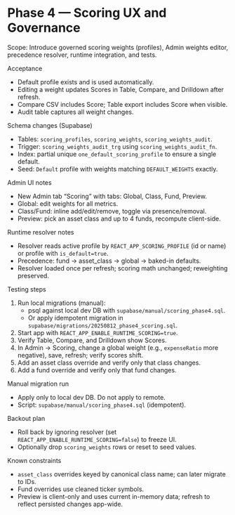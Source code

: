 # Phase 4 — Scoring UX and Governance

Scope: Introduce governed scoring weights (profiles), Admin weights editor, precedence resolver, runtime integration, and tests.

Acceptance
- Default profile exists and is used automatically.
- Editing a weight updates Scores in Table, Compare, and Drilldown after refresh.
- Compare CSV includes Score; Table export includes Score when visible.
- Audit table captures all weight changes.

Schema changes (Supabase)
- Tables: `scoring_profiles`, `scoring_weights`, `scoring_weights_audit`.
- Trigger: `scoring_weights_audit_trg` using `scoring_weights_audit_fn`.
- Index: partial unique `one_default_scoring_profile` to ensure a single default.
- Seed: `Default` profile with weights matching `DEFAULT_WEIGHTS` exactly.

Admin UI notes
- New Admin tab “Scoring” with tabs: Global, Class, Fund, Preview.
- Global: edit weights for all metrics.
- Class/Fund: inline add/edit/remove, toggle via presence/removal.
- Preview: pick an asset class and up to 4 funds, recompute client-side.

Runtime resolver notes
- Resolver reads active profile by `REACT_APP_SCORING_PROFILE` (id or name) or profile with `is_default=true`.
- Precedence: fund → asset_class → global → baked-in defaults.
- Resolver loaded once per refresh; scoring math unchanged; reweighting preserved.

Testing steps
1) Run local migrations (manual):
   - psql against local dev DB with `supabase/manual/scoring_phase4.sql`.
   - Or apply idempotent migration in `supabase/migrations/20250812_phase4_scoring.sql`.
2) Start app with `REACT_APP_ENABLE_RUNTIME_SCORING=true`.
3) Verify Table, Compare, and Drilldown show Scores.
4) In Admin → Scoring, change a global weight (e.g., `expenseRatio` more negative), save, refresh; verify scores shift.
5) Add an asset class override and verify only that class changes.
6) Add a fund override and verify only that fund changes.

Manual migration run
- Apply only to local dev DB. Do not apply to remote.
- Script: `supabase/manual/scoring_phase4.sql` (idempotent).

Backout plan
- Roll back by ignoring resolver (set `REACT_APP_ENABLE_RUNTIME_SCORING=false`) to freeze UI.
- Optionally drop `scoring_weights` rows or reset to seed values.

Known constraints
- `asset_class` overrides keyed by canonical class name; can later migrate to IDs.
- Fund overrides use cleaned ticker symbols.
- Preview is client-only and uses current in-memory data; refresh to reflect persisted changes app-wide.

